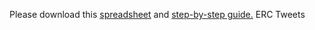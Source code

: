 Please download this [spreadsheet](https://github.com/barnarderc/workshops/blob/master/Fall%202017/Economic%20History%20of%20Europe/dye_workshop_data.xlsx) and [step-by-step guide.](https://github.com/barnarderc/workshops/blob/master/Fall%202017/Economic%20History%20of%20Europe/dye_excel_guide.pdf)
ERC Tweets



